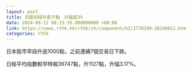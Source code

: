```yaml
---
layout: post
title: 日股初段升逾千點　升幅逾3%
date: 2024-09-12 08:15:35.000000000 +08:00
link: https://news.rthk.hk/rthk/ch/component/k2/1770299-20240912.htm
categories: rthk
---
```


日本股市早段升逾1000點，之前連續7個交易日下跌。

日經平均指數較早時報36747點，升1127點，升幅3.17%。
